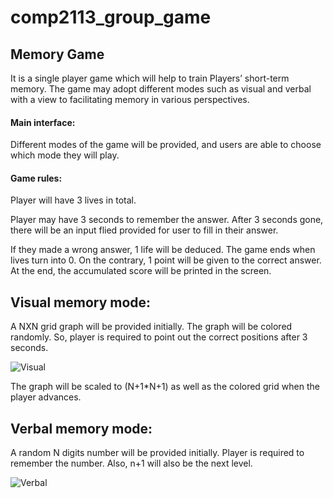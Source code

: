 # comp2113_group_game

## Memory Game

It is a single player game which will help to train Players’ short-term memory. The game may adopt different modes such as visual and verbal with a view to facilitating memory in various perspectives.

#### Main interface:
Different modes of the game will be provided, and users are able to choose which mode they will play.

#### Game rules:
Player will have 3 lives in total. 

Player may have 3 seconds to remember the answer. After 3 seconds gone, there will be an input flied provided for user to fill in their answer.  

If they made a wrong answer, 1 life will be deduced. The game ends when lives turn into 0. On the contrary, 1 point will be given to the correct answer. At the end, the accumulated score will be printed in the screen. 




## Visual memory mode:

A NXN grid graph will be provided initially. The graph will be colored randomly. So, player is required to point out the correct positions after 3 seconds.

![Visual](https://i.imgur.com/jVQXLaM.png)

The graph will be scaled to (N+1*N+1) as well as the colored grid when the player advances.




## Verbal memory mode: 

A random N digits number will be provided initially. Player is required to remember the number. Also, n+1 will also be the next level.

![Verbal](https://i.imgur.com/0cS2pMI.png)







